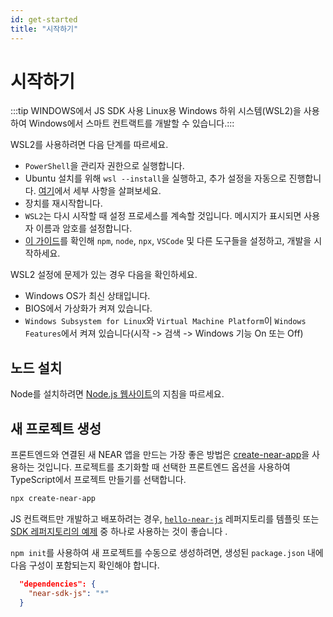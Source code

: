 ```yaml
---
id: get-started
title: "시작하기"
---
```



# 시작하기

:::tip WINDOWS에서 JS SDK 사용
Linux용 Windows 하위 시스템(WSL2)을 사용하여 Windows에서 스마트 컨트랙트를 개발할 수 있습니다.:::

WSL2를 사용하려면 다음 단계를 따르세요.

- `PowerShell`을 관리자 권한으로 실행합니다.
- Ubuntu 설치를 위해 `wsl --install`을 실행하고, 추가 설정을 자동으로 진행합니다. [여기](https://learn.microsoft.com/en-us/windows/wsl/install)에서 세부 사항을 살펴보세요.
- 장치를 재시작합니다.
- `WSL2`는 다시 시작할 때 설정 프로세스를 계속할 것입니다. 메시지가 표시되면 사용자 이름과 암호를 설정합니다.
- [이 가이드](https://learn.microsoft.com/en-us/windows/dev-environment/javascript/nodejs-on-wsl)를 확인해 `npm`, `node`, `npx`, `VSCode` 및 다른 도구들을 설정하고, 개발을 시작하세요.

WSL2 설정에 문제가 있는 경우 다음을 확인하세요.

- Windows OS가 최신 상태입니다.
- BIOS에서 가상화가 켜져 있습니다.
- `Windows Subsystem for Linux`와 `Virtual Machine Platform`이 `Windows Features`에서 켜져 있습니다(시작 -> 검색 -> Windows 기능 On 또는 Off)

## 노드 설치

Node를 설치하려면 [Node.js 웹사이트](https://nodejs.org/en/download/)의 지침을 따르세요.

## 새 프로젝트 생성

프론트엔드와 연결된 새 NEAR 앱을 만드는 가장 좋은 방법은 [create-near-app](https://github.com/near/create-near-app)을 사용하는 것입니다. 프로젝트를 초기화할 때 선택한 프론트엔드 옵션을 사용하여 TypeScript에서 프로젝트 만들기를 선택합니다.

```bash
npx create-near-app
```

JS 컨트랙트만 개발하고 배포하려는 경우, [`hello-near-js`](https://github.com/near-examples/hello-near-js) 레퍼지토리를 템플릿 또는 [SDK 레퍼지토리의 예제](https://github.com/near/near-sdk-js/tree/develop/examples/src) 중 하나로 사용하는 것이 좋습니다 .

`npm init`를 사용하여 새 프로젝트를 수동으로 생성하려면, 생성된 `package.json` 내에 다음 구성이 포함되는지 확인해야 합니다.

```json
  "dependencies": {
    "near-sdk-js": "*"
  }
```